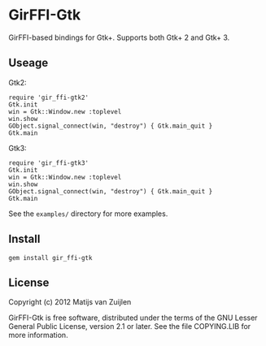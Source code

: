 # GirFFI-Gtk

GirFFI-based bindings for Gtk+. Supports both Gtk+ 2 and Gtk+ 3.

## Useage

Gtk2:

    require 'gir_ffi-gtk2'
    Gtk.init
    win = Gtk::Window.new :toplevel
    win.show
    GObject.signal_connect(win, "destroy") { Gtk.main_quit }
    Gtk.main

Gtk3:

    require 'gir_ffi-gtk3'
    Gtk.init
    win = Gtk::Window.new :toplevel
    win.show
    GObject.signal_connect(win, "destroy") { Gtk.main_quit }
    Gtk.main

See the `examples/` directory for more examples.

## Install

    gem install gir_ffi-gtk

## License

Copyright (c) 2012 Matijs van Zuijlen

GirFFI-Gtk is free software, distributed under the terms of the GNU Lesser
General Public License, version 2.1 or later. See the file COPYING.LIB for
more information.
